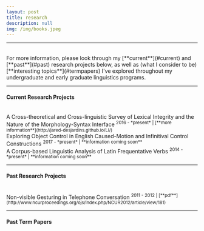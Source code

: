 ```yaml
---
layout: post
title: research
description: null
img: /img/books.jpeg
---
```


***
<br>
For more information, please look through my [**current**](#current) and [**past**](#past) research projects below, as well as (what I consider to be) [**interesting topics**](#termpapers) I've explored throughout my undergraduate and early graduate linguistics programs.
<br>

***
<sub></sub>
<a name="current"></a>
<h4>Current Research Projects</h4>  
<br>
A Cross-theoretical and Cross-linguistic Survey of Lexical Integrity and the Nature of the Morphology-Syntax Interface  
<sup>2016 - *present* | [**more information**](http://jared-desjardins.github.io/LI/)</sup>
<br>
Exploring Object Control in English Caused-Motion and Infinitival Control Constructions  
<sup>2017 - *present* | **information coming soon**</sup>
<br>
A Corpus-based Linguistic Analysis of Latin Frequentative Verbs  
<sup>2014 - *present* | **information coming soon**</sup>
<br>

***
<sub></sub>
<a name="past"></a>
<h4>Past Research Projects</h4>  
<br>
Non-visible Gesturing in Telephone Conversation  
<sup>2011 - 2012 | [**pdf**](http://www.ncurproceedings.org/ojs/index.php/NCUR2012/article/view/181)</sup>
<br>

***
<sub></sub>
<a name="termpapers"></a>
<h4>Past Term Papers</h4>  
<br>
